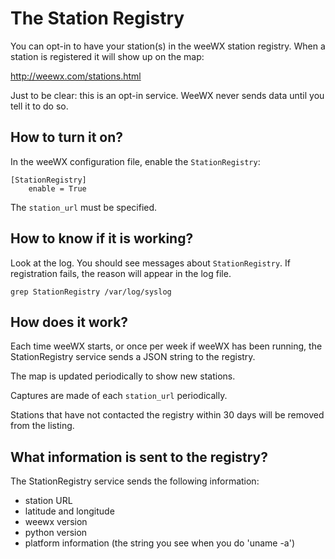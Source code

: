 # The Station Registry

You can opt-in to have your station(s) in the weeWX station registry.  When a station is registered it will show up on the map:

http://weewx.com/stations.html

Just to be clear: this is an opt-in service.  WeeWX never sends data until you tell it to do so.

## How to turn it on?

In the weeWX configuration file, enable the `StationRegistry`:

```
[StationRegistry]
    enable = True
```

The `station_url` must be specified.

## How to know if it is working?

Look at the log.  You should see messages about `StationRegistry`.  If registration fails, the reason will appear in the log file.

```
grep StationRegistry /var/log/syslog
```

## How does it work?

Each time weeWX starts, or once per week if weeWX has been running, the StationRegistry service sends a JSON string to the registry.

The map is updated periodically to show new stations.

Captures are made of each `station_url` periodically.

Stations that have not contacted the registry within 30 days will be removed from the listing.

## What information is sent to the registry?

The StationRegistry service sends the following information:

* station URL
* latitude and longitude
* weewx version
* python version
* platform information (the string you see when you do 'uname -a')

